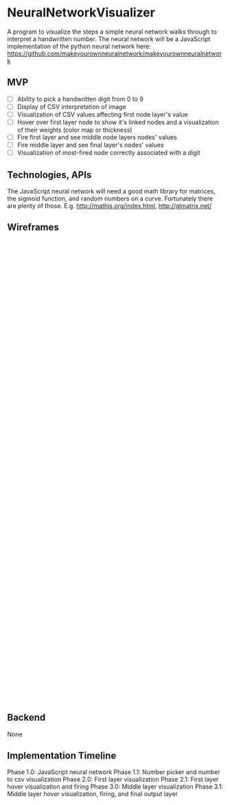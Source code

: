 # NeuralNetworkVisualizer
A program to visualize the steps a simple neural network walks through to interpret a handwritten number.
The neural network will be a JavaScript implementation of the python neural network here: https://github.com/makeyourownneuralnetwork/makeyourownneuralnetwork

## MVP
- [ ] Ability to pick a handwritten digit from 0 to 9
- [ ] Display of CSV interpretation of image
- [ ] Visualization of CSV values affecting first node layer's value
- [ ] Hover over first layer node to show it's linked nodes and a visualization of their weights (color map or thickness)
- [ ] Fire first layer and see middle node layers nodes' values
- [ ] Fire middle layer and see final layer's nodes' values
- [ ] Visualization of most-fired node correctly associated with a digit

## Technologies, APIs
The JavaScript neural network will need a good math library for matrices, the sigmoid function, and random numbers on a curve. Fortunately there are plenty of those. E.g. http://mathjs.org/index.html, http://glmatrix.net/

## Wireframes
![number-picker]
![number-to-csv]
![first-layer]
![first-layer-hover]
![second-layer]
![second-layer-hover]
![final-layer-output]


[number-picker]: ./wireframes/number_picker.pdf
[number-to-csv]: ./wireframes/number_to_csv.pdf
[first-layer]: ./wireframes/first_layer.pdf
[first-layer-hover]: ./wireframes/first_layer_hover.pdf
[second-layer]: ./wireframes/second_layer.pdf
[second-layer-hover]: ./wireframes/second_layer_hover.pdf
[final-layer-output]: ./wireframes/final_output_layer.pdf

## Backend
None

## Implementation Timeline
Phase 1.0: JavaScript neural network
Phase 1.1: Number picker and number to csv visualization
Phase 2.0: First layer visualization
Phase 2.1: First layer hover visualization and firing
Phase 3.0: Middle layer visualization
Phase 3.1: Middle layer hover visualization, firing, and final output layer



